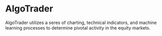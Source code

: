 # AlgoTrader
AlgoTrader utilizes a seres of charting, technical indicators, and machine learning processes to determine pivotal activity in the equity markets. 
